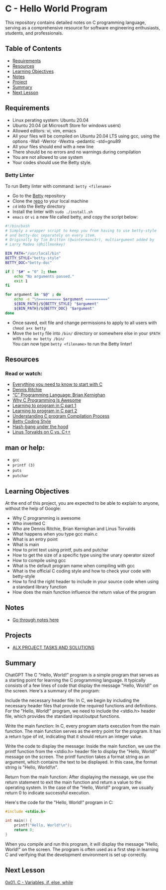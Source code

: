 # C - Hello World Program
This repository contains detailed notes on C programming language, serving as a comprehensive resource for software engineering enthusiasts, students, and professionals.

## Table of Contents
+ [Requirements](#requirements)
+ [Resources](#resources)
+ [Learning Objectives](#learning-objectives)
+ [Notes](#Notes)
+ [Project](#project)
+ [Summary](#summary)
+ [Next Lesson](#next-lesson)

## Requirements
+ Linux perating system: Ubuntu 20.04
+ Ubuntu 20.04 (at Microsoft Store for windows users)
+ Allowed editors: vi, vim, emacs
+ All your files will be compiled on Ubuntu 20.04 LTS using gcc, using the options -Wall -Werror -Wextra -pedantic -std=gnu89
+ All your files should end with a new line
+ There should be no errors and no warnings during compilation
+ You are not allowed to use system
+ Your codes should use the Betty style.

### Betty Linter
To run Betty linter with command: `betty <filename>`
+ Go to the [Betty](https://intranet.alxswe.com/rltoken/QkZtBg3ps5iLBlUdX-CPJQ) repository
+ Clone the [repo](https://intranet.alxswe.com/rltoken/QkZtBg3ps5iLBlUdX-CPJQ) to your local machine
+ `cd` into the Betty directory
+ Install the linter with `sudo ./install.sh`
+ `emacs` or `vi` a new file called betty, and copy the script below:

```bash
#!/bin/bash
# Simply a wrapper script to keep you from having to use betty-style
# and betty-doc separately on every item.
# Originally by Tim Britton (@wintermanc3r), multiargument added by
# Larry Madeo (@hillmonkey)

BIN_PATH="/usr/local/bin"
BETTY_STYLE="betty-style"
BETTY_DOC="betty-doc"

if [ "$#" = "0" ]; then
    echo "No arguments passed."
    exit 1
fi

for argument in "$@" ; do
    echo -e "\n========== $argument =========="
    ${BIN_PATH}/${BETTY_STYLE} "$argument"
    ${BIN_PATH}/${BETTY_DOC} "$argument"
done
```
+ Once saved, exit file and change permissions to apply to all users with `chmod a+x betty`
+ Move the `betty` file into `/bin/` directory or somewhere else in your `$PATH` with `sudo mv betty /bin/`  
You can now type `betty <filename>` to run the Betty linter!


## Resources
### Read or watch:
+ [Everything you need to know to start with C](https://intranet.alxswe.com/rltoken/8zpFqe7xb3eRZGK3WferKg)
+ [Dennis Ritchie](https://en.m.wikipedia.org/wiki/Dennis_Ritchie)
+ [“C” Programming Language: Brian Kernighan](https://youtu.be/de2Hsvxaf8M)
+ [Why C Programming Is Awesome](https://youtu.be/smGalmxPVYc)
+ [Learning to program in C part 1](https://youtu.be/rk2fK2IIiiQ)
+ [Learning to program in C part 2](https://youtu.be/FwpP_MsZWnU)
+ [Understanding C program Compilation Process](https://youtu.be/VDslRumKvRA)
+ [Betty Coding Style](https://github.com/alx-tools/Betty/wiki)
+ [Hash-bang under the hood](https://twitter.com/unix_byte/status/1024147947393495040?t=4uEbR3x01VMxYKvyn8mT5Q&s=19)
+ [Linus Torvalds on C vs. C++](http://harmful.cat-v.org/software/c++/linus)
  
## man or help:
+ `gcc`
+ `printf (3)`
+ `puts`
+ `putchar`

## Learning Objectives
At the end of this project, you are expected to be able to explain to anyone, without the help of Google:
+ Why C programming is awesome
+ Who invented C
+ Who are Dennis Ritchie, Brian Kernighan and Linus Torvalds
+ What happens when you type gcc main.c
+ What is an entry point
+ What is main
+ How to print text using printf, puts and putchar
+ How to get the size of a specific type using the unary operator sizeof
+ How to compile using gcc
+ What is the default program name when compiling with gcc
+ What is the official C coding style and how to check your code with betty-style
+ How to find the right header to include in your source code when using a standard library function
+ How does the main function influence the return value of the program


## Notes
+ [Go through notes here](./notes/)

  
## Projects
+ [ALX PROJECT TASKS AND SOLUTIONS](./projects.md)

## Summary
ChatGPT
The C "Hello, World!" program is a simple program that serves as a starting point for learning the C programming language. It typically consists of a few lines of code that display the message "Hello, World!" on the screen. Here's a summary of the program:  
  
Include the necessary header file: In C, we begin by including the necessary header files that provide the required functions and definitions. For the "Hello, World!" program, we need to include the <stdio.h> header file, which provides the standard input/output functions.  
  
Write the main function: In C, every program starts execution from the main function. The main function serves as the entry point for the program. It has a return type of int, indicating that it should return an integer value.  
  
Write the code to display the message: Inside the main function, we use the printf function from the <stdio.h> header file to display the "Hello, World!" message on the screen. The printf function takes a format string as an argument, which contains the text to be displayed. In this case, the format string is "Hello, World!\n".  
  
Return from the main function: After displaying the message, we use the return statement to exit the main function and return a value to the operating system. In the case of the "Hello, World!" program, we usually return 0 to indicate successful execution.  
  
Here's the code for the "Hello, World!" program in C:

```c
#include <stdio.h>

int main() {
    printf("Hello, World!\n");
    return 0;
}
```
When you compile and run this program, it will display the message "Hello, World!" on the screen. The program is often used as a first step in learning C and verifying that the development environment is set up correctly.


## Next Lesson
[0x01. C - Variables, if, else, while](../)
